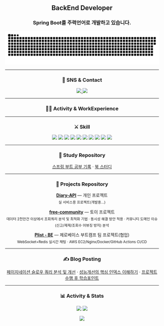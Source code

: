 <div align="center">

## BackEnd Developer
### Spring Boot를 주력언어로 개발하고 있습니다.

<a href="https://github.com/Mouon">
  <img src="contributions.svg" />
</a>

---

### 📨 SNS & Contact
<p align="center">
  <a href="https://bebetter-forme.tistory.com">
    <img src="https://img.shields.io/badge/Tech%20Blog-12100E?style=for-the-badge&logo=dev.to&logoColor=white" />
  </a>
  <a href="mailto:tghy4@naver.com">
    <img src="https://img.shields.io/badge/Email-181717?style=for-the-badge&logo=gmail&logoColor=white" />
  </a>
</p>

---

### 🏋🏻 Activity & WorkExperience

---

### ⚔️ Skill
<p align="center">
  <img src="https://img.shields.io/badge/Java-007396?style=for-the-badge&logo=openjdk&logoColor=white" />
  <img src="https://img.shields.io/badge/Spring%20Boot-6DB33F?style=for-the-badge&logo=springboot&logoColor=white" />
  <img src="https://img.shields.io/badge/Spring%20Security-6DB33F?style=for-the-badge&logo=springsecurity&logoColor=white" />
  <img src="https://img.shields.io/badge/JPA%2FHibernate-59666C?style=for-the-badge&logo=hibernate&logoColor=white" />
  <img src="https://img.shields.io/badge/PostgreSQL-336791?style=for-the-badge&logo=postgresql&logoColor=white" />
  <img src="https://img.shields.io/badge/MySQL-4479A1?style=for-the-badge&logo=mysql&logoColor=white" />
  <img src="https://img.shields.io/badge/AWS-232F3E?style=for-the-badge&logo=amazon-aws&logoColor=white" />
  <img src="https://img.shields.io/badge/Docker-2496ED?style=for-the-badge&logo=docker&logoColor=white" />
  <img src="https://img.shields.io/badge/GitHub%20Actions-2088FF?style=for-the-badge&logo=github-actions&logoColor=white" />
  <img src="https://img.shields.io/badge/Redis-DC382D?style=for-the-badge&logo=redis&logoColor=white" />
</p>

---

### 🧩 Study Repository
<p align="center">
  <a href="https://github.com/chulhyun96?tab=repositories&q=spring">스프링 부트 공부 기록</a> ·
  <a href="https://github.com/chulhyun96?tab=repositories&q=book">북 스터디</a>
</p>

---

### 🚀 Projects Repository
<p align="center">
  <a href="https://github.com/chulhyun96/Diary-API"><b>Diary-API</b></a> — 개인 프로젝트<br/>
  <sub>실 서비스용 프로젝트(개발중...)</sub>
</p>

<p align="center">
  <a href="https://github.com/chulhyun96/REPO_B"><b>free-community</b></a> — 토이 프로젝트<br/>
  <sub>
    데이터 2천만건 이상에서 조회쿼리 분석 및 최적화 기법 ·
    동시성 해결 방안 적용 ·
    커뮤니티 도메인 이슈(신고/제재/조회수 어뷰징 방지) 분석
  </sub>
</p>

<p align="center">
  <a href="https://github.com/Plist-ZB/plist-backend"><b>Plist - BE</b></a> — 제로베이스 부트캠프 팀 프로젝트(협업)<br/>
  <sub>WebSocket+Redis 실시간 채팅 · AWS EC2/Nginx/Docker/GitHub Actions CI/CD</sub>
</p>

---

### ✍️ Blog Posting
<p align="center">
  <a href="https://bebetter-forme.tistory.com/103">페이지네이션 슬로우 쿼리 분석 및 개선</a> ·
  <a href="https://bebetter-forme.tistory.com/94">성능개선의 핵심 인덱스 이해하기</a> ·
  <a href="https://bebetter-forme.tistory.com/category/%ED%94%84%EB%A1%9C%EC%A0%9D%ED%8A%B8%20%EC%9D%B4%EC%8A%88%20%EB%B0%8F%20%EB%AA%B0%EB%9E%90%EB%8D%98%EC%A0%90%20%EC%A0%95%EB%A6%AC">프로젝트 수행 후 학습포인트</a>
</p>

---

### 📊 Activity & Stats
<p align="center">
  <img height="165" src="https://github-readme-stats.vercel.app/api?username=chulhyun96&show_icons=true&theme=transparent" />
  <img height="165" src="https://github-readme-streak-stats.herokuapp.com/?user=chulhyun96&theme=transparent" />
</p>
<p align="center">
  <img height="165" src="https://github-readme-stats.vercel.app/api/top-langs/?username=chulhyun96&layout=compact&langs_count=8&theme=transparent" />
</p>

</div>
